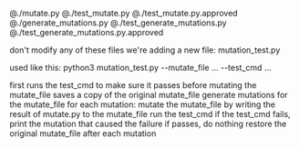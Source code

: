 @./mutate.py
@./test_mutate.py
@./test_mutate.py.approved
@./generate_mutations.py
@./test_generate_mutations.py
@./test_generate_mutations.py.approved

don't modify any of these files
we're adding a new file:
mutation_test.py

used like this:
python3 mutation_test.py --mutate_file ... --test_cmd ...

first runs the test_cmd to make sure it passes before mutating the mutate_file
saves a copy of the original mutate_file
generate mutations for the mutate_file
for each mutation:
  mutate the mutate_file by writing the result of mutate.py to the mutate_file
  run the test_cmd
  if the test_cmd fails, print the mutation that caused the failure
  if passes, do nothing
  restore the original mutate_file after each mutation
